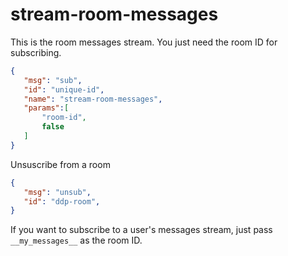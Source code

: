 # stream-room-messages

This is the room messages stream. You just need the room ID for subscribing.

 ```json
{
    "msg": "sub",
    "id": "unique-id",
    "name": "stream-room-messages",
    "params":[
        "room-id",
        false
    ]
}
```

Unsuscribe from a room

 ```json
{
    "msg": "unsub",
    "id": "ddp-room",
}
```

If you want to subscribe to a user's messages stream, just pass `__my_messages__` as the room ID.

